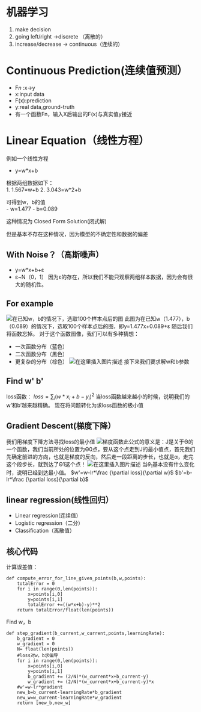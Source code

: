 # 机器学习

 1. make decision
 2. going left/right  →discrete （离散的）
 3. increase/decrease → continuous（连续的）

# Continuous Prediction(连续值预测）

 - F*n* :x→y 
 - x:input data
 - F(x):prediction
 - y:real data,ground-truth
 - 有一个函数Fn，输入X后输出的F(x)与真实值y接近


# Linear Equation（线性方程）
例如一个线性方程 
 - y=w*x+b
 		
根据两组数据如下： 		
     1. 1.567=w+b
     2. 3.043=w*2+b
     
可得到w，b的值		
     - w=1.477
     - b=0.089

这种情况为 Closed Form Solution(闭式解)

但是基本不存在这种情况，因为模型的不确定性和数据的偏差

## With Noise？（高斯噪声）

 - y=w*x+b+ε
 - ε~N（0，1）
因为ε的存在，所以我们不能只观察两组样本数据，因为会有很大的随机性。

## For example
![在已知w，b的情况下，选取100个样本点后的图](https://img-blog.csdnimg.cn/20190909150736856.png?x-oss-process=image/watermark,type_ZmFuZ3poZW5naGVpdGk,shadow_10,text_aHR0cHM6Ly9ibG9nLmNzZG4ubmV0L3FxXzQwODAyOTU2,size_16,color_FFFFFF,t_70)
此图为在已知w（1.477），b（0.089）的情况下，选取100个样本点后的图，即y=1.477x+0.089+ε
随后我们将函数忘掉。
对于这个函数图像，我们可以有多种猜想：

 - 一次函数分布（蓝色）
 - 二次函数分布（黑色）
 - 更复杂的分布（棕色）
 ![在这里插入图片描述](https://img-blog.csdnimg.cn/2019090915144579.png?x-oss-process=image/watermark,type_ZmFuZ3poZW5naGVpdGk,shadow_10,text_aHR0cHM6Ly9ibG9nLmNzZG4ubmV0L3FxXzQwODAyOTU2,size_16,color_FFFFFF,t_70)
接下来我们要求解w和b参数
## Find w' b'
loss函数：
 $loss= \sum_i(w*x_i+b-y_i)^2$ 
当loss函数越来越小的时候，说明我们的w’和b’越来越精确。
现在将问题转化为求loss函数的极小值
## Gradient Descent(梯度下降）
我们用梯度下降方法寻找loss的最小值
![梯度函数](https://img-blog.csdnimg.cn/20190909160910423.png)此公式的意义是：J是关于Θ的一个函数，我们当前所处的位置为Θ0点，要从这个点走到J的最小值点，首先我们先确定前进的方向，也就是梯度的反向，然后走一段距离的步长，也就是α，走完这个段步长，就到达了Θ1这个点！
![在这里插入图片描述](https://img-blog.csdnimg.cn/20190909161031839.png?x-oss-process=image/watermark,type_ZmFuZ3poZW5naGVpdGk,shadow_10,text_aHR0cHM6Ly9ibG9nLmNzZG4ubmV0L3FxXzQwODAyOTU2,size_16,color_FFFFFF,t_70)
当$\theta_1$基本没有什么变化时，说明已经到达最小值。
$w'=w-lr*\frac {\partial loss}{\partial w}$
$b'=b-lr*\frac {\partial loss}{\partial b}$

## linear regression(线性回归）

 - Linear regression(连续值）
 - Logistic regression（二分）
 - Classification（离散值）


## 核心代码

计算误差值：

```
def compute_error_for_line_given_points(b,w,points):
    totalError = 0
    for i in range(0,len(points)):
        x=points[i,0]
        y=points[i,1]
        totalError +=((w*x+b)-y)**2
    return totalError/float(len(points))
```
Find w，b

```
def step_gradient(b_current,w_current,points,learningRate):
    b_gradient = 0
    w_gradient = 0
    N= float(len(points))
    #loss对w，b求偏导
    for i in range(0,len(points)):
        x=points[i,0]
        y=points[i,1]
        b_gradient += (2/N)*(w_current*x+b_current-y)
        w_gradient += (2/N)*(w_current*x+b_current-y)*x
    #w'=w-lr*gradient
    new_b=b_current-learningRate*b_gradient
    new_w=w_current-learningRate*w_gradient
    return [new_b,new_w]
```
